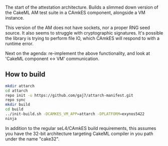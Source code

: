 The start of the attestation architecture. Builds a slimmed down version of the CakeML AM test suite in a CAmkES component, alongside a VM instance. 

This version of the AM does not have sockets, nor a proper RNG seed source. It also seems to struggle with cryptographic signatures. It's possible the library is trying to perform file IO, which CAmkES will respond to with a runtime error. 

Next on the agenda: re-implement the above functionality, and look at 'CakeML component <-> VM' communication.

## How to build

```sh
mkdir attarch
cd attarch
repo init -u https://github.com/gaj7/attarch-manifest.git
repo sync
mkdir build
cd build
../init-build.sh -DCAMKES_VM_APP=attarch -DPLATFORM=exynos5422
ninja
```

In addition to the regular seL4/CAmkES build requirements, this assumes you have the 32-bit architecture targeting CakeML compiler in you path under the name "cake32".
